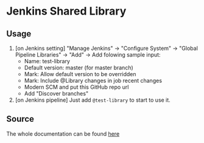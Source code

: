 Jenkins Shared Library
======================

Usage
-----

1. [on Jenkins setting] "Manage Jenkins" -> "Configure System" -> "Global Pipeline Libraries" -> "Add" -> Add folowing sample input:
	- Name: test-library
	- Default version: master (for master branch)
	- Mark: Allow default version to be overridden
	- Mark: Include @Library changes in job recent changes
	- Modern SCM and put this GitHub repo url
	- Add "Discover branches"
2. [on Jenkins pipeline] Just add ```@test-library``` to start to use it.

Source
------

The whole documentation can be found [here](https://www.jenkins.io/doc/book/pipeline/shared-libraries/)
